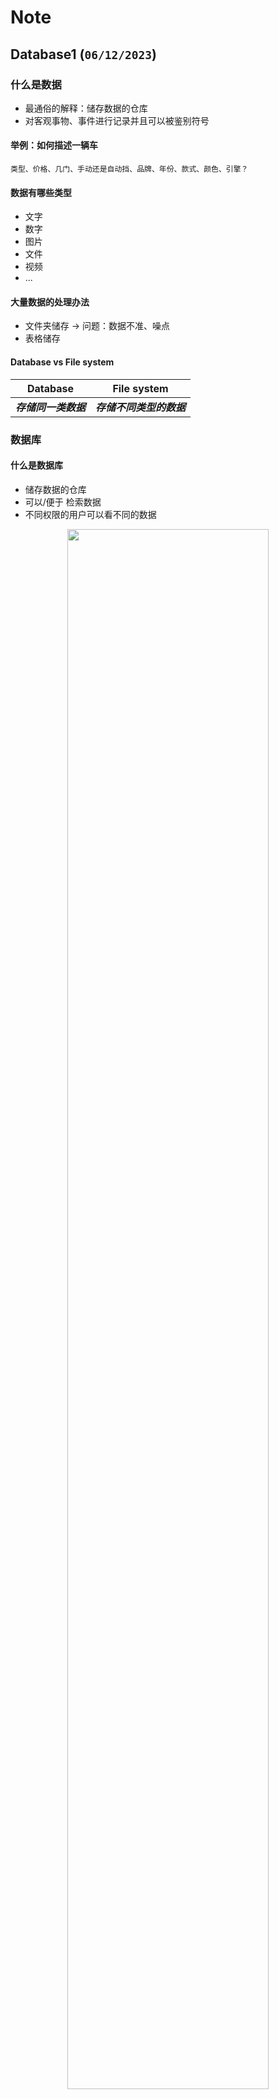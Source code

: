 
# Note

## Database1 (`06/12/2023`)

### 什么是数据
- 最通俗的解释：储存数据的仓库
- 对客观事物、事件进行记录并且可以被鉴别符号

#### 举例：如何描述一辆车
`类型、价格、几门、手动还是自动挡、品牌、年份、款式、颜色、引擎？`

#### 数据有哪些类型
- 文字
- 数字
- 图片
- 文件
- 视频
- ...

#### 大量数据的处理办法
- 文件夹储存 -> 问题：数据不准、噪点
- 表格储存

#### Database vs File system
| Database | File system |
| :---: | :---: |
| ***存储同一类数据*** | ***存储不同类型的数据*** |

### 数据库
#### 什么是数据库
- 储存数据的仓库
- 可以/便于 检索数据
- 不同权限的用户可以看不同的数据

<p align='center'><img src='../images/数据库结构.png' width='80%' height='80%' /></p>

#### 数据库组成
<p align='center'><img src='../images/数据库组成.png' width='80%' height='80%' /></p>

#### 前后端拿取数据的结构
<p align='center'><img src='../images/前后端拿取数据的结构.png' width='75%' height='75%' /></p>



#### 什么是数据模型
- Schema：表示这张表里有哪些attribute
- Instance：具体生成的所有数据的统称
- Record：单行数据的统称

<p align='center'><img src='../images/什么是数据模型1.png' width='80%' height='80%' /></p>

- Attribute：单列数据的统称
- Value：单个cell的值

<p align='center'><img src='../images/什么是数据模型2.png' width='75%' height='75%' /></p>


#### 数据结构
##### Structured data（结构化数据）
- Predefined schema
- 易于存储和搜索
- 可以建立关系模型

##### Semi structured data（半结构化数据）
- 同样提供可分类信息，但格式灵活多变
- 一般数据格式，顺序不受限制
- 举例：JSON

##### Unstructured data（非结构化数据）
- 如何存储：一般可放网上，引用url来提取
- 不同类型数据存储对比<br>

| 结构化存储 | 非结构化存储 |
| :---: | :---: |
| ***key*** | ***QR code*** |
| ***以表格形式存储*** | ***文件、图像、音频、视频等*** |

#### Primary Key 主键
- Unique（独一无二的值）
- Not Null（每个Record必须有）

#### Foreign Key 外键
- 用来和其他表建立联系的键
- 一般为其他表的主键
- 可以重复
- 可以为空值

#### 关系模型
- 一对一：身份证号、学生证号
- 一对多：班级-学生、部门-职员
- 多对多：课程-学生、书籍-作者

#### 数据库类型
##### 关系型数据库
- 依据关系模型来创建的数据库

| 优点 | 缺点 |
| :---: | :---: |
| `数据一致性` | `I/O（读写较差）` |
| `便于查询（SQL）` | `不适合处理过于复杂的关系模型` |

##### 非关系型数据库
- NoSQL没有固定的表结构，且数据之前不存在表与表之间的关系，数据之间是可以独立的
- 因此NoSQL也可以用于分布式系统上

<p align='center'><img src='../images/NoSQL.png' width='50%' height='50%' /></p>


| 优点 | 缺点 |
| :---: | :---: |
| `Schema flexibility` | `不能联表查询` |
| `Locality` | `不能保证数据事务的ACID原则` |
| `更加接近于应用端组织数据的方式` | `数据缺乏一致性` |


#### 完整性约束
- 数据库中每一个instance都要满足的所有条件
- IC是在定义Schema（创建table）的时候就已经被specified table中
- 内容被修改的时候IC也是强制实施的

##### 基本类型
- Domian Integrity Constraint
- Primary Key Integrity Constraint
- Unique Value Integrity Constraint
- NotNull Integrity Constraint
- Foreign Key Integrity Constraint

#### ACID性质
- Atomicity: 要么执行成功要么恢复原状
- Consisency: 数据库完整性不被破坏 (符合预设规则)integrity constriant
- Isolaion: 一件一件做和一起做是一样的
- Durability: 失败的改动不影响原数据 (可以rollback)


### 安装mysql和DBeaver
| Mac用户 | Windows用户 |
| :---: | :---: |
| `brew install mysql` | `参考MySQL环境搭建PDF` |
| `brew services list` | `` |
| `brew services start mysql` | `` |



### 数据库语言
#### Data Definition Language(DDL)
- Define schemas
- Define Itegrity Constraints

#### Data Manipulation Language(DML)
- Query(ask question)
- 增删改查

#### SQLite支持的数据类型
- INTEGER(INT)：一个正常大小的整数
- CHAR：定长字符串
- VARCHAR：长度可变字符串
- TEXT：文本字符串，使用数据库编码存储（UTF-8[最常用]，UTF-16BE或UTF-16LE）
- BLOB：二进制大对象，怎么输入就怎么存储
- FLOAT：浮点数
- DECIMAL：小数
- NULL：NULL值
- NUMERIC：也是一种数字类型

#### 数据库语言练习
- 创建一个table
```sql
CREATE TABLE `Cars` (
`cid` INT AUTO_INCREMENT, `款式` TEXT,
`品牌` TEXT,
`颜色` TEXT,
`类型` TEXT,
`价格` INT,
`生产年份` INT,
`是否卖出` TEXT,
PRIMARY KEY(`cid`)
);
```
- 插入一条数据
```sql
INSERT INTO Cars(`款式`, `品牌`, `颜色`, `类型`, `价格`, `生产年份`, `是否卖出`)
VALUES ("Camaro", "雪佛兰", "红色", "肌肉⻋", 60000, 2016, "是");
```
- 插入多条数据
```sql
INSERT INTO Cars(`款式`, `品牌`, `颜色`, `类型`, `价格`, `生产年份`, `是否卖出`)
VALUES ("Camaro", "雪佛兰", "黄色", "肌肉⻋", "65000", "2018", "是"),
("911", "保驰捷", "红色", "跑⻋", "200000", "2017", "否"),
("Escape", "福特", "蓝色", "SUV", "60000", "2020", "否");
```
- 删除一行数据
```sql
DELETE FROM Cars WHERE cid = 1;
```
- 删除所有数据
```sql
DELETE FROM Cars;
```
- 删除整个table
```sql
DROP TABLE Cars;
```
- 修改表格名字
```sql
ALTER TABLE Cars RENAME TO Cars_1;
```



